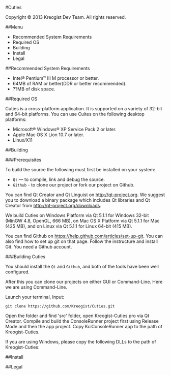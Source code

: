 ﻿#Cuties

Copyright © 2013 Kreogist Dev Team. All rights reserved.

##Menu
* Recommended System Requirements
* Required OS
* Building
* Install
* Legal

##Recommended System Requirements

- Intel® Pentium™ III M processor or better.
- 64MB of RAM or better(DDR or better recommended).
- ??MB of disk space.

##Required OS

Cuties is a cross-platform application. It is supported on a variety of 32-bit and 64-bit platforms. You can use Cuites on the following desktop platforms:

- Microsoft® Windows® XP Service Pack 2 or later.
- Apple Mac OS X Lion 10.7 or later.
- Linux/X11


##Building

###Prerequisites

To build the source the following must first be installed on your system:

* `Qt` — to compile, link and debug the source.
* `Github` - to clone our project or fork our project on Github.

You can find Qt Creator and Qt Linguist on http://qt-project.org. We suggest you to download a binary package which includes Qt libraries and Qt Creator from http://qt-project.org/downloads. 

We build Cuties on Windows Platform via Qt 5.1.1 for Windows 32-bit (MinGW 4.8, OpenGL, 666 MB), on Mac OS X Platform via Qt 5.1.1 for Mac (425 MB), and on Linux via Qt 5.1.1 for Linux 64-bit (415 MB).

You can find Github on https://help.github.com/articles/set-up-git. You can also find how to set up git on that page. Follow the instructure and install Git. You need a Github account.

###Building Cuties

You should install the `Qt` and `Github`, and both of the tools have been well configured.

After this you can clone our projects on either GUI or Command-Line. Here we are using Command-Line.

Launch your terminal, Input:

	git clone https://github.com/Kreogist/Cuties.git

Open the folder and find 'src' folder, open Kreogist-Cuties.pro via Qt Creator. Compile and build the ConsoleRunner project first using Release Mode and then the app project. Copy KciConsoleRunner app to the path of Kreogist-Cuties. 

If you are using Windows, please copy the following DLLs to the path of Kreogist-Cuties:

##Install


##Legal

